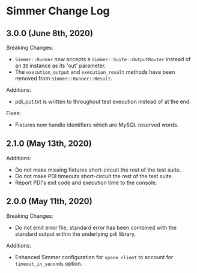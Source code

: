 # Simmer Change Log

## 3.0.0 (June 8th, 2020)

Breaking Changes:

* `Simmer::Runner` now accepts a `Simmer::Suite::OutputRouter` instead of an `IO` instance as its 'out' parameter.
* The `execution_output` and `execution_result` methods have been removed from `Simmer::Runner::Result`.

Additions:

* pdi_out.txt is written to throughout test execution instead of at the end.

Fixes:

* Fixtures now handle identifiers which are MySQL reserved words.

## 2.1.0 (May 13th, 2020)

Additions:

* Do not make missing fixtures short-circuit the rest of the test suite.
* Do not make PDI timeouts short-circuit the rest of the test suite.
* Report PDI's exit code and execution time to the console.

## 2.0.0 (May 11th, 2020)

Breaking Changes:

* Do not emit error file, standard error has been combined with the standard output within the underlying pdi library.

Additions:

* Enhanced Simmer configuration for `spoon_client` to account for `timeout_in_seconds` option.
